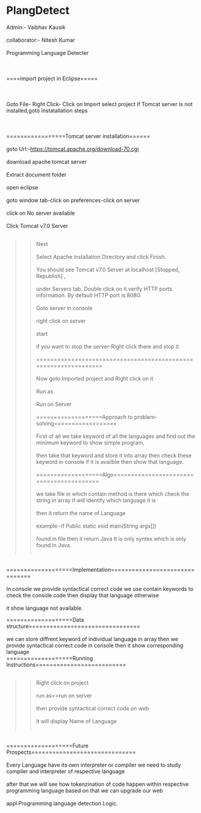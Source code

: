 # PlangDetect
Admin:-            Vaibhav Kausik <br/><br/>
collaborator:-     Nitesh Kumar <br/><br/>
Programming Language Detecter 
<br/><br/>
<br/><br/>
====import project in Eclipse=====
<br/><br/>
<br/><br/>
Goto 
File-  Right Click-
Click on Import
select project
if Tomcat server is not installed,goto instatallation steps
<br/><br/>
<br/><br/>
=================Tomcat  server installation======
<br/><br/>
goto Url:-https://tomcat.apache.org/download-70.cgi <br/><br/>
download  apache tomcat server <br/><br/>
Extract document folder <br/><br/>
open eclipse <br/><br/>
goto window tab-click on preferences-click on server <br/><br/>
click on No server available <br/><br/>
Click Tomcat v7.0 Server <br/><br/>
>>Next <br/><br/>
Select Apache installation Directory and click Finish. <br/><br/>
>>You should see Tomcat v7.0 Server at localhost [Stopped, Republish] , <br/><br/>
under Servers tab. Double click on it verify HTTP ports information. By default HTTP port is 8080. <br/><br/>
>>Goto server in console <br/><br/>
>>right click on server <br/><br/>
>>start <br/><br/>
>>if you want to stop the server-Right click there and stop it <br/><br/>
================================================================
<br/><br/>
Now goto Imported project and Right click on it <br/><br/> 
>>Run as <br/><br/>
>>Run on Server <br/><br/>
===================Approach to problem-solving==================
<br/><br/>
First of all we take keyword of all the languages and find out the minimum keyword to show simple program, <br/><br/>
then take that keyword and store it into array then check these keyword in console if it is availble then show that language.<br/><br/>
===================Algo=========================================
<br/><br/>
>>we take file in which contain method is there which check the string in array if will identify which language it is <br/><br/>
>>then it return the name of Language <br/><br/>
>>example:-if Public static void main(String args[]) <br/><br/>
found in file then it return Java It is only syntex which is only found in Java. <br/><br/>
<br/>
===================Implementation===============================
<br/><br/>
In console we provide syntactical correct code we use contain keywords to check the console code then display that language otherwise<br/><br/>
it show language not available. 
<br/>

===================Data structure================================
<br/><br/>
we can store diffrent keyword of individual language in array then we provide syntactical correct code in console then it show corresponding language
<br/>
===================Running Instructions==========================
<br/><br/>
>>Right click on project <br/><br/>
>>run as>>run on server <br/><br/>
>>then provide syntactical correct code on web <br/><br/>
>>it will display Name of Language <br/><br/>
<br/>
===================Future Prospects==============================
<br/><br/>
Every Language have its own interpreter or compiler we need to study compiler and interpreter of respective language <br/><br/>
after that we will see how tokenzination of code happen within respective programming language based on that we can upgrade our web <br/><br/> appl Programming language detection Logic.


